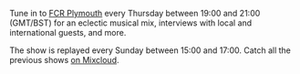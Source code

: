 Tune in to [FCR Plymouth](https://www.fcradio.co.uk/) every Thursday between 19:00 and 21:00 (GMT/BST) for an eclectic musical mix, interviews with local and international guests, and more.

The show is replayed every Sunday between 15:00 and 17:00. Catch all the previous shows [on Mixcloud](https://www.mixcloud.com/ferndale-ctg/).
